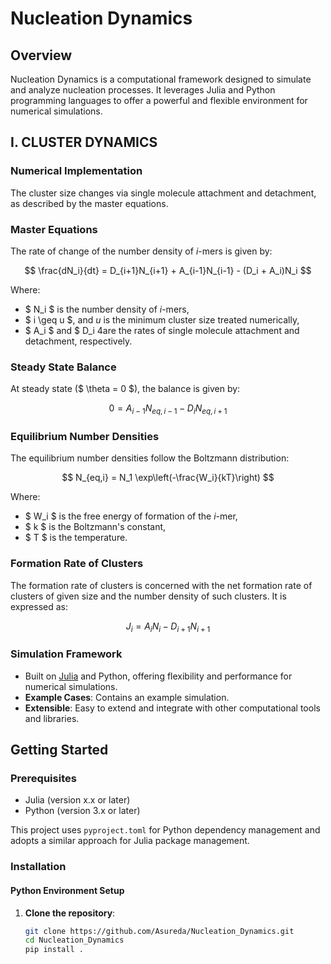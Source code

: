 # Nucleation Dynamics

## Overview
Nucleation Dynamics is a computational framework designed to simulate and analyze nucleation processes. It leverages Julia and Python programming languages to offer a powerful and flexible environment for numerical simulations.

## I. CLUSTER DYNAMICS

### Numerical Implementation
The cluster size changes via single molecule attachment and detachment, as described by the master equations.

### Master Equations
The rate of change of the number density of *i*-mers is given by:

$$
\frac{dN_i}{dt} = D_{i+1}N_{i+1} + A_{i-1}N_{i-1} - (D_i + A_i)N_i
$$

Where:
- $ N_i $ is the number density of *i*-mers,
- $ i \geq u $, and *u* is the minimum cluster size treated numerically,
- $ A_i $ and $ D_i  4are the rates of single molecule attachment and detachment, respectively.

### Steady State Balance
At steady state ($ \theta = 0 $), the balance is given by:

$$
0 = A_{i-1}N_{eq,i-1} - D_iN_{eq,i+1}
$$

### Equilibrium Number Densities
The equilibrium number densities follow the Boltzmann distribution:

$$
N_{eq,i} = N_1 \exp\left(-\frac{W_i}{kT}\right)
$$

Where:
- $ W_i $ is the free energy of formation of the *i*-mer,
- $ k $ is the Boltzmann's constant,
- $ T $ is the temperature.

### Formation Rate of Clusters
The formation rate of clusters is concerned with the net formation rate of clusters of given size and the number density of such clusters. It is expressed as:

$$
J_i = A_iN_i - D_{i+1}N_{i+1}
$$

### Simulation Framework
- Built on [Julia](https://julialang.org/) and Python, offering flexibility and performance for numerical simulations.
- **Example Cases**: Contains an example simulation.
- **Extensible**: Easy to extend and integrate with other computational tools and libraries.

## Getting Started

### Prerequisites
- Julia (version x.x or later)
- Python (version 3.x or later)

This project uses `pyproject.toml` for Python dependency management and adopts a similar approach for Julia package management.

### Installation

#### Python Environment Setup
1. **Clone the repository**:
   ```bash
   git clone https://github.com/Asureda/Nucleation_Dynamics.git
   cd Nucleation_Dynamics
   pip install .

